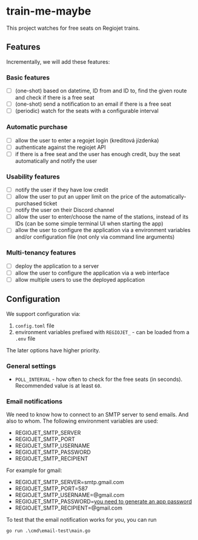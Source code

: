 # train-me-maybe

This project watches for free seats on Regiojet trains.

## Features

Incrementally, we will add these features:

### Basic features

- [ ] (one-shot) based on datetime, ID from and ID to, find the given route and check if there is a free seat
- [ ] (one-shot) send a notification to an email if there is a free seat
- [ ] (periodic) watch for the seats with a configurable interval

### Automatic purchase

- [ ] allow the user to enter a regojet login (kreditová jízdenka)
- [ ] authenticate against the regiojet API
- [ ] if there is a free seat and the user has enough credit, buy the seat automatically and notify the user

### Usability features

- [ ] notify the user if they have low credit
- [ ] allow the user to put an upper limit on the price of the automatically-purchased ticket
- [ ] notify the user on their Discord channel
- [ ] allow the user to enter/choose the name of the stations, instead of its IDs (can be some simple terminal UI when starting the app)
- [ ] allow the user to configure the application via a environment variables and/or configuration file (not only via command line arguments)

### Multi-tenancy features

- [ ] deploy the application to a server
- [ ] allow the user to configure the application via a web interface
- [ ] allow multiple users to use the deployed application

## Configuration

We support configuration via:

1. `config.toml` file
2. environment variables prefixed with `REGIOJET_` - can be loaded from a `.env` file

The later options have higher priority.

### General settings

- `POLL_INTERVAL` - how often to check for the free seats (in seconds). Recommended value is at least `60`.

### Email notifications

We need to know how to connect to an SMTP server to send emails. And also to whom. The following environment variables are used:

- REGIOJET_SMTP_SERVER
- REGIOJET_SMTP_PORT
- REGIOJET_SMTP_USERNAME
- REGIOJET_SMTP_PASSWORD
- REGIOJET_SMTP_RECIPIENT

For example for gmail:

- REGIOJET_SMTP_SERVER=smtp.gmail.com
- REGIOJET_SMTP_PORT=587
- REGIOJET_SMTP_USERNAME=<your-email>@gmail.com
- REGIOJET_SMTP_PASSWORD=[you need to generate an app password](https://myaccount.google.com/apppasswords)
- REGIOJET_SMTP_RECIPIENT=<your-email>@gmail.com

To test that the email notification works for you, you can run 

```
go run .\cmd\email-test\main.go
```


